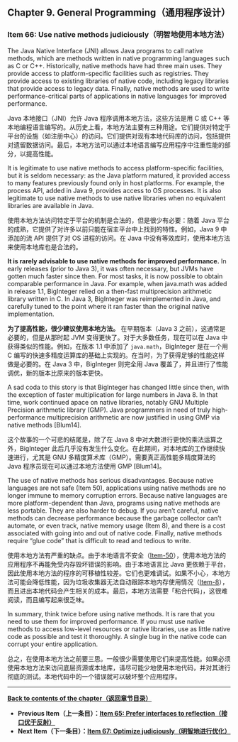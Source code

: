 ## Chapter 9. General Programming（通用程序设计）

### Item 66: Use native methods judiciously（明智地使用本地方法）

The Java Native Interface (JNI) allows Java programs to call native methods, which are methods written in native programming languages such as C or C++. Historically, native methods have had three main uses. They provide access to platform-specific facilities such as registries. They provide access to existing libraries of native code, including legacy libraries that provide access to legacy data. Finally, native methods are used to write performance-critical parts of applications in native languages for improved performance.

Java 本地接口（JNI）允许 Java 程序调用本地方法，这些方法是用 C 或 C++ 等本地编程语言编写的。从历史上看，本地方法主要有三种用途。它们提供对特定于平台的设施（如注册中心）的访问。它们提供对现有本地代码库的访问，包括提供对遗留数据访问。最后，本地方法可以通过本地语言编写应用程序中注重性能的部分，以提高性能。

It is legitimate to use native methods to access platform-specific facilities, but it is seldom necessary: as the Java platform matured, it provided access to many features previously found only in host platforms. For example, the process API, added in Java 9, provides access to OS processes. It is also legitimate to use native methods to use native libraries when no equivalent libraries are available in Java.

使用本地方法访问特定于平台的机制是合法的，但是很少有必要：随着 Java 平台的成熟，它提供了对许多以前只能在宿主平台中上找到的特性。例如，Java 9 中添加的流 API 提供了对 OS 进程的访问。在 Java 中没有等效库时，使用本地方法来使用本地库也是合法的。

**It is rarely advisable to use native methods for improved performance.** In early releases (prior to Java 3), it was often necessary, but JVMs have gotten much faster since then. For most tasks, it is now possible to obtain comparable performance in Java. For example, when java.math was added in release 1.1, BigInteger relied on a then-fast multiprecision arithmetic library written in C. In Java 3, BigInteger was reimplemented in Java, and carefully tuned to the point where it ran faster than the original native implementation.

**为了提高性能，很少建议使用本地方法。** 在早期版本（Java 3 之前），这通常是必要的，但是从那时起 JVM 变得更快了。对于大多数任务，现在可以在 Java 中获得类似的性能。例如，在版本 1.1 中添加了 `java.math`，BigInteger 是在一个用 C 编写的快速多精度运算库的基础上实现的。在当时，为了获得足够的性能这样做是必要的。在 Java 3 中，BigInteger 则完全用 Java 覆盖了，并且进行了性能调优，新的版本比原来的版本更快。

A sad coda to this story is that BigInteger has changed little since then, with the exception of faster multiplication for large numbers in Java 8. In that time, work continued apace on native libraries, notably GNU Multiple Precision arithmetic library (GMP). Java programmers in need of truly high-performance multiprecision arithmetic are now justified in using GMP via native methods [Blum14].

这个故事的一个可悲的结尾是，除了在 Java 8 中对大数进行更快的乘法运算之外，BigInteger 此后几乎没有发生什么变化。在此期间，对本地库的工作继续快速进行，尤其是 GNU 多精度算术库（GMP）。需要真正高性能多精度算法的 Java 程序员现在可以通过本地方法使用 GMP [Blum14]。

The use of native methods has serious disadvantages. Because native languages are not safe (Item 50), applications using native methods are no longer immune to memory corruption errors. Because native languages are more platform-dependent than Java, programs using native methods are less portable. They are also harder to debug. If you aren’t careful, native methods can decrease performance because the garbage collector can’t automate, or even track, native memory usage (Item 8), and there is a cost associated with going into and out of native code. Finally, native methods require “glue code” that is difficult to read and tedious to write.

使用本地方法有严重的缺点。由于本地语言不安全（[Item-50](/Chapter-8/Chapter-8-Item-50-Make-defensive-copies-when-needed.md)），使用本地方法的应用程序不再能免受内存毁坏错误的影响。由于本地语言比 Java 更依赖于平台，因此使用本地方法的程序的可移植性较差。它们也更难调试。如果不小心，本地方法可能会降低性能，因为垃圾收集器无法自动跟踪本地内存使用情况（[Item-8](/Chapter-2/Chapter-2-Item-8-Avoid-finalizers-and-cleaners.md)），而且进出本地代码会产生相关的成本。最后，本地方法需要「粘合代码」，这很难阅读，而且编写起来很乏味。

In summary, think twice before using native methods. It is rare that you need to use them for improved performance. If you must use native methods to access low-level resources or native libraries, use as little native code as possible and test it thoroughly. A single bug in the native code can corrupt your entire application.

总之，在使用本地方法之前要三思。一般很少需要使用它们来提高性能。如果必须使用本地方法来访问底层资源或本地库，请尽可能少地使用本地代码，并对其进行彻底的测试。本地代码中的一个错误就可以破坏整个应用程序。

---
**[Back to contents of the chapter（返回章节目录）](/Chapter-9/Chapter-9-Introduction.md)**

- **Previous Item（上一条目）：[Item 65: Prefer interfaces to reflection（接口优于反射）](/Chapter-9/Chapter-9-Item-65-Prefer-interfaces-to-reflection.md)**
- **Next Item（下一条目）：[Item 67: Optimize judiciously（明智地进行优化）](/Chapter-9/Chapter-9-Item-67-Optimize-judiciously.md)**
